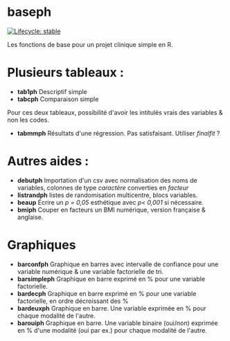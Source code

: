 # baseph

  <!-- badges: start -->
  [![Lifecycle: stable](https://img.shields.io/badge/lifecycle-stable-brightgreen.svg)](https://lifecycle.r-lib.org/articles/stages.html#stable)
  <!-- badges: end -->
  
Les fonctions de base pour un projet clinique simple en R. 

# Plusieurs tableaux : 
- **tab1ph** Descriptif simple
- **tabcph** Comparaison simple

Pour ces deux tableaux, possibilité d'avoir les intitulés vrais des variables & non les codes.

- **tabmmph** Résultats d'une régression. Pas satisfaisant. Utiliser *finalfit* ?

# Autres aides : 
- **debutph** Importation d'un csv avec normalisation des noms de variables, colonnes de type *caractère* converties en *facteur* 
- **listrandph** listes de randomisation multicentre, blocs variables.
- **beaup** Écrire un *p = 0,05* esthétique avec *p< 0,001* si nécessaire.
- **bmiph** Couper en facteurs un BMI numérique, version française & anglaise.

# Graphiques
 - **barconfph** Graphique en barres avec intervalle de confiance pour une variable numérique & une variable factorielle de tri.
- **barsimpleph** Graphique en barre exprimé en % pour une variable factorielle.
- **bardecph**  Graphique en barre exprimé en % pour une variable factorielle, en ordre décroissant des %
- **bardeuxph** Graphique en barre. Une variable exprimée en % pour chaque modalité de l'autre.
- **barouiph** Graphique en barre. Une variable binaire (oui/non) exprimée en % d'une modalité (oui par ex.) pour chaque modalité de l'autre.
